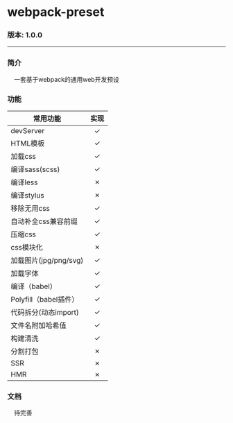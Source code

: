 # webpack-preset 
### 版本: 1.0.0
---
### 简介
&nbsp;&nbsp;&nbsp;&nbsp;一套基于webpack的通用web开发预设
### 功能
| 常用功能 | 实现 |
| ------ | :------: |
| devServer | ✓ |
| HTML模板 | ✓ |
| 加载css | ✓ |
| 编译sass(scss) | ✓ |
| 编译less | ✗ |
| 编译stylus | ✗ |
| 移除无用css | ✓ |
| 自动补全css兼容前缀 | ✓ |
| 压缩css | ✓ |
| css模块化 | ✗ |
| 加载图片(jpg/png/svg) | ✓ |
| 加载字体 | ✓ |
| 编译（babel） | ✓ |
| Polyfill（babel插件） | ✓ |
| 代码拆分(动态import) | ✓ |
| 文件名附加哈希值 | ✓ |
| 构建清洗 | ✓ |
| 分割打包 | ✗ |
| SSR | ✗ |
| HMR | ✗ |
### 文档
&nbsp;&nbsp;&nbsp;&nbsp;待完善